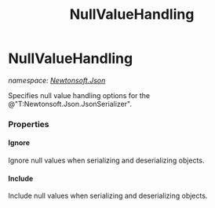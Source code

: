 ﻿---
title: NullValueHandling
---

# NullValueHandling
_namespace: [Newtonsoft.Json](N-Newtonsoft.Json.html)_

Specifies null value handling options for the @"T:Newtonsoft.Json.JsonSerializer".




### Properties

#### Ignore
Ignore null values when serializing and deserializing objects.
#### Include
Include null values when serializing and deserializing objects.
